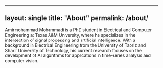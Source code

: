 
---
layout: single
title: "About"
permalink: /about/
---

Amirmohammad Mohammadi is a PhD student in Electrical and Computer Engineering at Texas A&M University, where he specializes in the intersection of signal processing and artificial intelligence. With a background in Electrical Engineering from the University of Tabriz and Sharif University of Technology, his current research focuses on the development of AI algorithms for applications in time-series analysis and computer vision.
